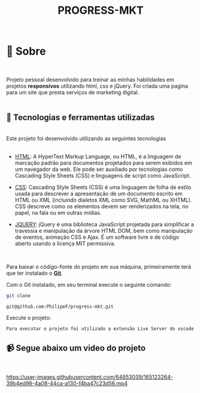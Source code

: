 <div align="center">
<h1> PROGRESS-MKT </h1>
</div>
<br>

# 📃 Sobre

<br>

Projeto pessoal desenvolvido para treinar as minhas habilidades em projetos <b>responsivos</b> utilizando html, css e jQuery. Foi criada uma pagina para um site que presta serviços de marketing digital. 
<br>
<br>

## 🚀 Tecnologias e ferramentas utilizadas

<br>
Este projeto foi desenvolvido utilizando as seguintes tecnologias
<br>
<br>

- [HTML](https://en.wikipedia.org/wiki/HTML): A HyperText Markup Language, ou HTML, é a linguagem de marcação padrão para documentos projetados para serem exibidos em um navegador da web. Ele pode ser auxiliado por tecnologias como Cascading Style Sheets (CSS) e linguagens de script como JavaScript.


- [CSS](https://developer.mozilla.org/en-US/docs/Web/CSS): Cascading Style Sheets (CSS) é uma linguagem de folha de estilo usada para descrever a apresentação de um documento escrito em HTML ou XML (incluindo dialetos XML como SVG, MathML ou XHTML). CSS descreve como os elementos devem ser renderizados na tela, no papel, na fala ou em outras mídias.

- [JQUERY](https://api.jquery.com/ready/): jQuery é uma biblioteca JavaScript projetada para simplificar a travessia e manipulação da árvore HTML DOM, bem como manipulação de eventos, animação CSS e Ajax. É um software livre e de código aberto usando a licença MIT permissiva.

<br>

Para baixar o código-fonte do projeto em sua máquina, primeiramente terá que ter instalado o [**Git**](https://git-scm.com/).

Com o Git instalado, em seu terminal execute o seguinte comando:

```bash
git clone  

git@github.com:PhilipeF/progress-mkt.git
```

Execute o projeto:

```
Para executar o projeto foi utilizado a extensão Live Server do vscode
```

<h2>📹 Segue abaixo um video do projeto</h2>
<br>


https://user-images.githubusercontent.com/64853039/165123264-39b4ed98-4a08-44ca-a130-f4ba47c23d56.mp4



